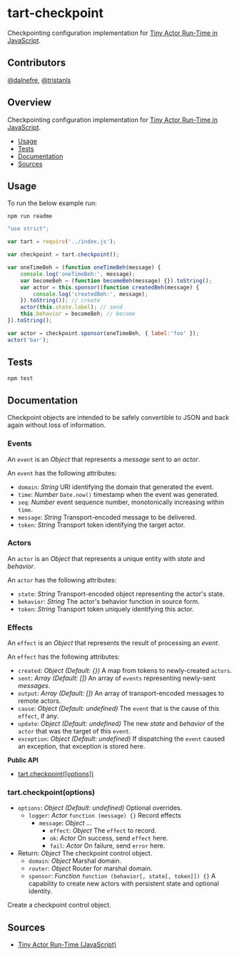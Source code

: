 # tart-checkpoint

Checkpointing configuration implementation for [Tiny Actor Run-Time in JavaScript](https://github.com/organix/tartjs).

## Contributors

[@dalnefre](https://github.com/dalnefre), [@tristanls](https://github.com/tristanls)

## Overview

Checkpointing configuration implementation for [Tiny Actor Run-Time in JavaScript](https://github.com/organix/tartjs).

  * [Usage](#usage)
  * [Tests](#tests)
  * [Documentation](#documentation)
  * [Sources](#sources)

## Usage

To run the below example run:

    npm run readme

```javascript
"use strict";

var tart = require('../index.js');

var checkpoint = tart.checkpoint();

var oneTimeBeh = (function oneTimeBeh(message) {
    console.log('oneTimeBeh:', message);
    var becomeBeh = (function becomeBeh(message) {}).toString();
    var actor = this.sponsor((function createdBeh(message) {
        console.log('createdBeh:', message);
    }).toString()); // create
    actor(this.state.label); // send
    this.behavior = becomeBeh; // become
}).toString();

var actor = checkpoint.sponsor(oneTimeBeh, { label:'foo' });
actor('bar');

```

## Tests

    npm test

## Documentation

Checkpoint objects are intended to be safely convertible to JSON and back again without loss of information.

### Events

An `event` is an _Object_ that represents a _message_ sent to an _actor_.

An `event` has the following attributes:
  * `domain`: _String_ URI identifying the domain that generated the event.
  * `time`: _Number_ `Date.now()` timestamp when the event was generated.
  * `seq`: _Number_ event sequence number, monotonically increasing within `time`.
  * `message`: _String_ Transport-encoded message to be delivered.
  * `token`: _String_ Transport token identifying the target actor.

### Actors

An `actor` is an _Object_ that represents a unique entity with _state_ and _behavior_.

An `actor` has the following attributes:
  * `state`: _String_ Transport-encoded object representing the actor's state.
  * `behavior`: _String_ The actor's behavior function in source form.
  * `token`: _String_ Transport token uniquely identifying this actor.

### Effects

An `effect` is an _Object_ that represents the result of processing an _event_.

An `effect` has the following attributes:
  * `created`: _Object_ _(Default: {})_ A map from tokens to newly-created `actors`.
  * `sent`: _Array_ _(Default: [])_ An array of `events` representing newly-sent _messages_.
  * `output`: _Array_ _(Default: [])_ An array of transport-encoded messages to remote actors.
  * `cause`: _Object_ _(Default: undefined)_ The `event` that is the cause of this `effect`, if any.
  * `update`: _Object_ _(Default: undefined)_ The new _state_ and _behavior_ of the `actor` that was the target of this `event`.
  * `exception`: _Object_ _(Default: undefined)_ If dispatching the `event` caused an exception, that exception is stored here.

**Public API**

  * [tart.checkpoint(\[options\])](#tartcheckpointoptions)

### tart.checkpoint(options)

  * `options`: _Object_ _(Default: undefined)_ Optional overrides.
    * `logger`: _Actor_ `function (message) {}`  Record effects
      * `message`: _Object_ ...
        * `effect`: _Object_ The `effect` to record.
        * `ok`: _Actor_ On success, send `effect` here.
        * `fail`: _Actor_ On failure, send `error` here.
  * Return: _Object_ The checkpoint control object.
    * `domain`: _Object_ Marshal domain.
    * `router`: _Object_ Router for marshal domain.
    * `sponsor`: _Function_ `function (behavior[, state[, token]]) {}` 
        A capability to create new actors with persistent state and optional identity.

Create a checkpoint control object.

## Sources

  * [Tiny Actor Run-Time (JavaScript)](https://github.com/organix/tartjs)
